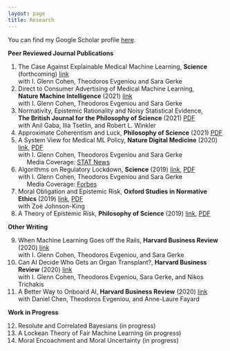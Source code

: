 ```yaml
---
layout: page
title: Research
---
```

<!--- You will find below a list of publications and works in progress, followed by a general overview of my research. --> 

You can find my Google Scholar profile [here](https://scholar.google.com/citations?user=4qmPIBgAAAAJ&hl=en&oi=ao).

**Peer Reviewed Journal Publications**
1. The Case Against Explainable Medical Machine Learning, **Science** (forthcoming) [link]()   
with I. Glenn Cohen, Theodoros Evgeniou and Sara Gerke
2. Direct to Consumer Advertising of Medical Machine Learning,   
**Nature Machine Intelligence** (2021) [link](https://www.nature.com/articles/s42256-021-00331-0)   
with I. Glenn Cohen, Theodoros Evgeniou and Sara Gerke
3. Normativity, Epistemic Rationality and Noisy Statistical Evidence,   
**The British Journal for the Philosophy of Science** (2021) [PDF](research/noisy_stereotypes_march2021.pdf)   
with Anil Gaba, Ilia Tsetlin, and Robert L. Winkler   
4. Approximate Coherentism and Luck, **Philosophy of Science** (2021) [PDF](research/acl.pdf)  
5. A System View for Medical ML Policy, **Nature Digital Medicine** (2020) [link](https://www.nature.com/articles/s41746-020-0262-2), [PDF](research/nature_system_view.pdf)   
with I. Glenn Cohen, Theodoros Evgeniou and Sara Gerke   
&nbsp;&nbsp;&nbsp;&nbsp; Media Coverage: [STAT News](https://www.statnews.com/2020/10/05/duke-artificial-intelligence-hospital-medicine/)
6. Algorithms on Regulatory Lockdown, **Science** (2019) [link](https://science.sciencemag.org/content/366/6470/1202), [PDF](locked_ai_nov2019.pdf)  
with I. Glenn Cohen, Theodoros Evgeniou and Sara Gerke  
&nbsp;&nbsp;&nbsp;&nbsp; Media Coverage: [Forbes](https://www.forbes.com/sites/lanceeliot/2019/12/18/latest-ai-that-learns-on-the-fly-is-raising-serious-concerns-including-for-self-driving-cars/#7ea94f162813)   
7. Moral Obligation and Epistemic Risk, **Oxford Studies in Normative Ethics** (2019) [link](https://global.oup.com/academic/product/oxford-studies-in-normative-ethics-volume-10-9780198867951?lang=en&cc=us#), [PDF](research/jkb_mer.pdf)  
with Zoë Johnson-King   
8. A Theory of Epistemic Risk, **Philosophy of Science** (2019) [link](https://doi.org/10.1086/703552), [PDF](research/babic_ter_final.pdf)
  
**Other Writing**   
<ol start="9">
    <li> When Machine Learning Goes off the Rails, <b>Harvard Business Review</b> (2020) <a href="https://hbr.org/2021/01/when-machine-learning-goes-off-the-rails">link</a> <br>  
with I. Glenn Cohen, Theodoros Evgeniou, and Sara Gerke </li>
  <li> Can AI Decide Who Gets an Organ Transplant?, <b>Harvard Business Review</b> (2020) <a href="https://hbr.org/2020/12/can-ai-fairly-decide-who-gets-an-organ-transplant">link</a> <br>  
with I. Glenn Cohen, Theodoros Evgeniou, Sara Gerke, and Nikos Trichakis </li>
  <li> A Better Way to Onboard AI, <b>Harvard Business Review</b> (2020) <a href="https://hbr.org/2020/07/a-better-way-to-onboard-ai">link</a> <br>   
with Daniel Chen, Theodoros Evgeniou, and Anne-Laure Fayard </li> 
</ol>

**Work in Progress** 

<ol start="12">
  <li> Resolute and Correlated Bayesians (in progress) </li>
  <li> A Lockean Theory of Fair Machine Learning (in progress) </li> 
  <li> Moral Encoachment and Moral Uncertainty (in progress) </li>
</ol> 

<!---
<ol start="3">
  <li>A paper on approximate coherence </li>
  <li>Norms, Stereotypes and Accuracy <a href="babic_nsa.pdf">PDF</a> </li>
  <li>Adaptive Burdens of Proof (e-mail for draft) </li>
  <li>Dynamic Epistemic Risk </li>
  <li>Testing for Discrimination and the Risk of Error </li>
  <li>Invariance, Entropy, and (Objective) Bayesianism </li>
</ol> 
<!---
**Overview**
  The overaching theme of my current research is **epistemic risk**. It consists of three principal components:
**Philosophy of science/formal epistemology**. I try to motivate and construct a general theory of epistemic risk in terms of alethic sensitivity to small changes in accuracy. This theory is currently developed within the epistemic utility framework, though I think of this as a starting point rather than a fundamental commitment. If you would like to learn more, see the paper entitled A Theory of Epistemic Risk. This project proposes a way of measuring the riskiness of a credence function and connects risk to measures of uncertainty. In particular, I show that under very general conditions epistemic risk is dual to information entropy. 
Currently, I am working on a project that extends considerations of epistemic risk to the updating of beliefs (Dynamic Epistemic Risk). I aim to show that we can establish an update rule by considering how an agent's attitudes to epistemic risk should change in response to different possible learning experiences. Roughly, if the answer is that attitudes to epistemic risk should change as little as possible, then the associated update rule is Bayes' Rule. 
I am also working on a project on chance and coherence for imperfect Bayesian agents (Assessment Reversal in Approximate Coherentism). I suggest that approximating coherence may not be an appropriate proxy for traditional (all or nothing) coherence because unlike the latter, approximating coherence is susceptible to misfortune. 
**Normative ethics**. I believe the theory of epistemic risk can fruitfully speak to several problems that have been articulated in the moral encroachment and normative dilemmas literature. In a joint project with Zoë Johnson-King (Moral Obligations and Epistemic Risk), we explore the relationship between moral obligations and attitudes to epistemic risk.
**Law and public policy**. This dimension of my research engages the emerging literature on algorithmic fairness and ethics in statistics and machine learning. I am interested in both the normative dimension of what constitutes fair AI/ML and the statistical engineering problem of how to construct fair learning algorithms. I am also interested in the empirical study of related public policy problems. Currently, I am working on applying the theory of epistemic risk to evaluate the pervasiveness of discrimination. In particular, in Testing for Discrimination and the Risk of Error, I defend a statistical test for discrimination grounded in attitudes to epistemic risk. Meanwhile, in Adaptive Burdens of Proof, I argue that many apparent paradoxes of proof involving statistical evidence arise because we assume (without justification) that legal decision makers must have one unique attitude to epistemic risk -- namely, neutrality.  -->
